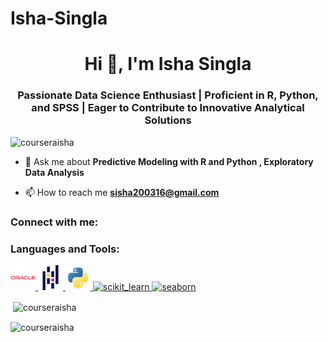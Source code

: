 # Isha-Singla
<h1 align="center">Hi 👋, I'm Isha Singla</h1>
<h3 align="center">Passionate Data Science Enthusiast | Proficient in R, Python, and SPSS | Eager to Contribute to Innovative Analytical Solutions</h3>

<p align="left"> <img src="https://komarev.com/ghpvc/?username=courseraisha&label=Profile%20views&color=0e75b6&style=flat" alt="courseraisha" /> </p>

- 💬 Ask me about **Predictive Modeling with R and Python , Exploratory Data Analysis**

- 📫 How to reach me **sisha200316@gmail.com**

<h3 align="left">Connect with me:</h3>
<p align="left">
</p>

<h3 align="left">Languages and Tools:</h3>
<p align="left"> <a href="https://www.oracle.com/" target="_blank" rel="noreferrer"> <img src="https://raw.githubusercontent.com/devicons/devicon/master/icons/oracle/oracle-original.svg" alt="oracle" width="40" height="40"/> </a> <a href="https://pandas.pydata.org/" target="_blank" rel="noreferrer"> <img src="https://raw.githubusercontent.com/devicons/devicon/2ae2a900d2f041da66e950e4d48052658d850630/icons/pandas/pandas-original.svg" alt="pandas" width="40" height="40"/> </a> <a href="https://www.python.org" target="_blank" rel="noreferrer"> <img src="https://raw.githubusercontent.com/devicons/devicon/master/icons/python/python-original.svg" alt="python" width="40" height="40"/> </a> <a href="https://scikit-learn.org/" target="_blank" rel="noreferrer"> <img src="https://upload.wikimedia.org/wikipedia/commons/0/05/Scikit_learn_logo_small.svg" alt="scikit_learn" width="40" height="40"/> </a> <a href="https://seaborn.pydata.org/" target="_blank" rel="noreferrer"> <img src="https://seaborn.pydata.org/_images/logo-mark-lightbg.svg" alt="seaborn" width="40" height="40"/> </a> </p>

<p>&nbsp;<img align="center" src="https://github-readme-stats.vercel.app/api?username=courseraisha&show_icons=true&locale=en" alt="courseraisha" /></p>

<p><img align="center" src="https://github-readme-streak-stats.herokuapp.com/?user=courseraisha&" alt="courseraisha" /></p>
